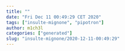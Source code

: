 ```yaml
---
title: ""
date: "Fri Dec 11 00:49:29 CET 2020"
tags: ["insulte-mignone", "pipotron"]
author: m1ch3l
categories: ["generated"]
slug: "insulte-mignone/2020-12-11-00:49:29"
---
```



